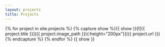 ```yaml
---
layout: projects
title: Projects
---
```


{% for project in site.projects %}
        {% capture show %}{{ show }}[![{{ project.title }}]({{ project.image_path }}){:height="200px"}]({{ project.url }}){% endcapture %}
{% endfor %}
{{ show }}
